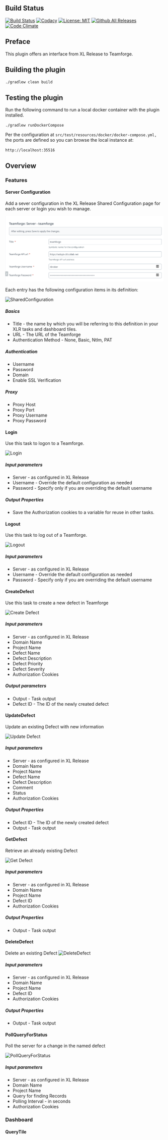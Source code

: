 ## Build Status

[![Build Status][xlr-teamforge-plugin-travis-image]][xlr-teamforge-plugin-travis-url]
[![Codacy](https://api.codacy.com/project/badge/Grade/71d5adb3b2634edc875bd8c73cc3f24b)](https://www.codacy.com?utm_source=github.com&amp;utm_medium=referral&amp;utm_content=xebialabs-community/xlr-teamforge-plugin&amp;utm_campaign=Badge_Grade)
[![License: MIT][xlr-teamforge-plugin-license-image]][xlr-teamforge-plugin-license-url]
[![Github All Releases][xlr-teamforge-plugin-downloads-image]]()
[![Code Climate][xlr-teamforge-plugin-code-climate-image]][xlr-teamforge-plugin-code-climate-url]

## Preface

This plugin offers an interface from XL Release to Teamforge. 

## Building the plugin

`./gradlew clean build`

## Testing the plugin

Run the following command to run a local docker container with the plugin installed.  

`./gradlew runDockerCompose`

Per the configuration at `src/test/resources/docker/docker-compose.yml,` the ports are defined so you can browse the local instance at:

`http://localhost:35516` 

## Overview

### Features

#### Server Configuration

Add a sever configuration in the XL Release Shared Configuration page for each server or login you wish to manage.

![SharedConfiguration](images/xlr-teamforge-sharedconfiguration.PNG)

Each entry has the following configuration items in its definition:

![SharedConfiguration](images/teamforge-login.PNG)

##### Basics
*   Title - the name by which you will be referring to this definition in your XLR tasks and dashboard tiles.
*   URL - The URL of the Teamforge
*   Authentication Method - None, Basic, Ntlm, PAT

##### Authentication
*   Username
*   Password
*   Domain
*   Enable SSL Verification

##### Proxy
*   Proxy Host
*   Proxy Port
*   Proxy Username
*   Proxy Password

#### Login
Use this task to logon to a Teamforge.

![Login](images/teamforge-login.PNG)

##### Input parameters
*   Server - as configured in XL Release
*   Username - Override the default configuration as needed
*   Password - Specify only if you are overriding the default username

##### Output Properties
*   Save the Authorization cookies to a variable for reuse in other tasks.

#### Logout
Use this task to log out of a Teamforge.

![Logout](images/teamforge-logout.PNG)

##### Input parameters
*   Server - as configured in XL Release
*   Username - Override the default configuration as needed
*   Password - Specify only if you are overriding the default username

#### CreateDefect
Use this task to create a new defect in Teamforge

![Create Defect](images/teamforge-create-defect.PNG)

##### Input parameters
*   Server - as configured in XL Release
*   Domain Name
*   Project Name
*   Defect Name
*   Defect Description
*   Defect Priority
*   Defect Severity
*   Authorization Cookies

##### Output parameters
*   Output - Task output
*   Defect ID - The ID of the newly created defect

#### UpdateDefect
Update an existing Defect with new information

![Update Defect](images/teamforge-update-defect.PNG)

##### Input parameters
*   Server - as configured in XL Release
*   Domain Name
*   Project Name
*   Defect Name
*   Defect Description
*   Comment
*   Status
*   Authorization Cookies

##### Output Properties
*   Defect ID - The ID of the newly created defect
*   Output - Task output

#### GetDefect
Retrieve an already existing Defect

![Get Defect](images/teamforge-get-defect.PNG)

##### Input parameters
*   Server - as configured in XL Release
*   Domain Name
*   Project Name
*   Defect ID
*   Authorization Cookies

##### Output Properties
*   Output - Task output

#### DeleteDefect

Delete an existing Defect
![DeleteDefect](images/teamforge-delete-defect.PNG)

##### Input parameters
*   Server - as configured in XL Release
*   Domain Name
*   Project Name
*   Defect ID
*   Authorization Cookies

##### Output Properties
*   Output - Task output

#### PollQueryForStatus

Poll the server for a change in the named defect

![PollQueryForStatus](images/teamforge-poll-query-for-status.PNG)

##### Input parameters
*   Server - as configured in XL Release
*   Domain Name
*   Project Name
*   Query for finding Records
*   Polling Interval - in seconds
*   Authorization Cookies

### Dashboard

#### QueryTile

[xlr-teamforge-plugin-travis-image]: https://travis-ci.org/xebialabs-community/xlr-teamforge-plugin.svg?branch=master
[xlr-teamforge-plugin-travis-url]: https://travis-ci.org/xebialabs-community/xlr-teamforge-plugin
[xlr-teamforge-plugin-code-climate-image]: https://codeclimate.com/github/xebialabs-community/xlr-teamforge-plugin/badges/gpa.svg
[xlr-teamforge-plugin-code-climate-url]: https://codeclimate.com/github/xebialabs-community/xlr-teamforge-plugin
[xlr-teamforge-plugin-license-image]: https://img.shields.io/badge/License-MIT-yellow.svg
[xlr-teamforge-plugin-license-url]: https://opensource.org/licenses/MIT
[xlr-teamforge-plugin-downloads-image]: https://img.shields.io/github/downloads/xebialabs-community/xlr-teamforge-plugin/total.svg
